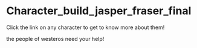 # Character_build_jasper_fraser_final

<p> Click the link on any character to get to know more about them!</p>
<P> the people of westeros need your help!</P>